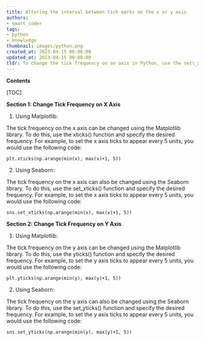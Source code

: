 ```yaml
---
title: Altering the interval between tick marks on the x or y axis
authors:
- smart_coder
tags:
- python
- knowledge
thumbnail: images/python.png
created_at: 2023-04-15 00:00:00
updated_at: 2023-04-15 00:00:00
tldr: To change the tick frequency on an axis in Python, use the set\_xticks() or set\_yticks() methods.
---
```


**Contents**

[TOC]

**Section 1: Change Tick Frequency on X Axis**

1. Using Matplotlib:

The tick frequency on the x axis can be changed using the Matplotlib library. To do this, use the xticks() function and specify the desired frequency. For example, to set the x axis ticks to appear every 5 units, you would use the following code:

```
plt.xticks(np.arange(min(x), max(x)+1, 5))
```

2. Using Seaborn:

The tick frequency on the x axis can also be changed using the Seaborn library. To do this, use the set_xticks() function and specify the desired frequency. For example, to set the x axis ticks to appear every 5 units, you would use the following code:

```
sns.set_xticks(np.arange(min(x), max(x)+1, 5))
```

**Section 2: Change Tick Frequency on Y Axis**

1. Using Matplotlib:

The tick frequency on the y axis can be changed using the Matplotlib library. To do this, use the yticks() function and specify the desired frequency. For example, to set the y axis ticks to appear every 5 units, you would use the following code:

```
plt.yticks(np.arange(min(y), max(y)+1, 5))
```

2. Using Seaborn:

The tick frequency on the y axis can also be changed using the Seaborn library. To do this, use the set_yticks() function and specify the desired frequency. For example, to set the y axis ticks to appear every 5 units, you would use the following code:

```
sns.set_yticks(np.arange(min(y), max(y)+1, 5))
```
